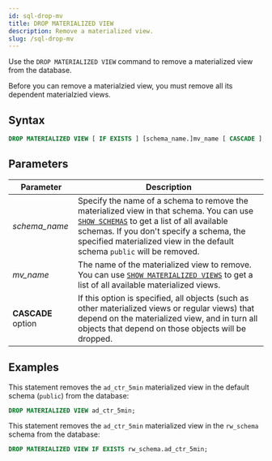 ```yaml
---
id: sql-drop-mv
title: DROP MATERIALIZED VIEW
description: Remove a materialized view.
slug: /sql-drop-mv
---
```

<head>
  <link rel="canonical" href="https://docs.risingwave.com/docs/current/sql-drop-mv/" />
</head>

Use the `DROP MATERIALIZED VIEW` command to remove a materialized view from the database.

Before you can remove a materialzied view, you must remove all its dependent materialzied views.

## Syntax

```sql
DROP MATERIALIZED VIEW [ IF EXISTS ] [schema_name.]mv_name [ CASCADE ];
```

## Parameters

|Parameter                  | Description           |
|---------------------------|-----------------------|
|*schema_name*                   |Specify the name of a schema to remove the materialized view in that schema. You can use [`SHOW SCHEMAS`](sql-show-schemas.md) to get a list of all available schemas. If you don't specify a schema, the specified materialized view in the default schema `public` will be removed.|
|*mv_name*                       |The name of the materialized view to remove. You can use [`SHOW MATERIALIZED VIEWS`](sql-show-mv.md) to get a list of all available materialized views.|
|**CASCADE** option| If this option is specified, all objects (such as other materialized views or regular views) that depend on the materialized view, and in turn all objects that depend on those objects will be dropped.|

## Examples

This statement removes the `ad_ctr_5min` materialized view in the default schema (`public`) from the database:

```sql
DROP MATERIALIZED VIEW ad_ctr_5min;
```

This statement removes the `ad_ctr_5min` materialized view in the `rw_schema` schema from the database:

```sql
DROP MATERIALIZED VIEW IF EXISTS rw_schema.ad_ctr_5min;
```
